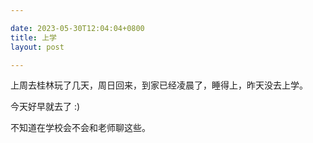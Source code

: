 ```yaml
---

date: 2023-05-30T12:04:04+0800
title: 上学
layout: post

---
```


上周去桂林玩了几天，周日回来，到家已经凌晨了，睡得上，昨天没去上学。

今天好早就去了 :)

不知道在学校会不会和老师聊这些。
